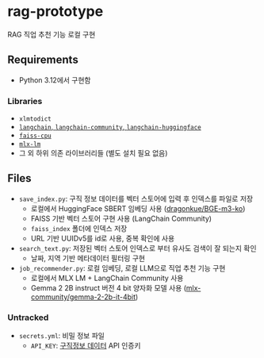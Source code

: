 # rag-prototype
RAG 직업 추천 기능 로컬 구현

## Requirements
- Python 3.12에서 구현함

### Libraries
- `xlmtodict`
- [`langchain`, `langchain-community`, `langchain-huggingface`](https://github.com/langchain-ai/langchain)
- [`faiss-cpu`](https://github.com/facebookresearch/faiss)
- [`mlx-lm`](https://github.com/ml-explore/mlx-examples/blob/main/llms/README.md)
- 그 외 하위 의존 라이브러리들 (별도 설치 필요 없음)

## Files
- `save_index.py`: 구직 정보 데이터를 벡터 스토어에 입력 후 인덱스를 파일로 저장
  - 로컬에서 HuggingFace SBERT 임베딩 사용 ([dragonkue/BGE-m3-ko](https://huggingface.co/dragonkue/BGE-m3-ko))
  - FAISS 기반 벡터 스토어 구현 사용 (LangChain Community)
  - `faiss_index` 폴더에 인덱스 저장
  - URL 기반 UUIDv5를 id로 사용, 중복 확인에 사용
- `search_text.py`: 저장된 벡터 스토어 인덱스로 부터 유사도 검색이 잘 되는지 확인
  - 날짜, 지역 기반 메타데이터 필터링 구현
- `job_recommender.py`: 로컬 임베딩, 로컬 LLM으로 직업 추천 기능 구현
  - 로컬에서 MLX LM + LangChain Community 사용
  - Gemma 2 2B instruct 버전 4 bit 양자화 모델 사용 ([mlx-community/gemma-2-2b-it-4bit](https://huggingface.co/mlx-community/gemma-2-2b-it-4bit))

### Untracked
- `secrets.yml`: 비밀 정보 파일
  - `API_KEY`: [구직정보 데이터](https://www.data.go.kr/data/15015153/openapi.do) API 인증키

